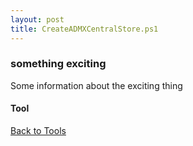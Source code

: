 ```yaml
---
layout: post
title: CreateADMXCentralStore.ps1
---
```


### something exciting

Some information about the exciting thing

#### Tool

<script async src="https://gist-it.appspot.com/github.com/BanterBoy/scripts-blog/blob/master/PowerShell/tools/CreateADMXCentralStore.ps1"></script>

<a href="/menu/_pages/tools.html">Back to Tools</a>
